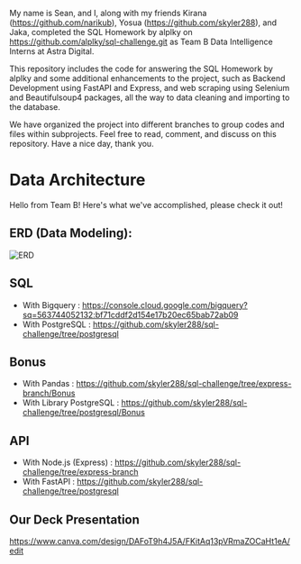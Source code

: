 My name is Sean, and I, along with my friends Kirana (https://github.com/narikub), Yosua (https://github.com/skyler288), and Jaka, completed the SQL Homework by alplky on https://github.com/alplky/sql-challenge.git as Team B Data Intelligence Interns at Astra Digital.

This repository includes the code for answering the SQL Homework by alplky and some additional enhancements to the project, such as Backend Development using FastAPI and Express, and web scraping using Selenium and Beautifulsoup4 packages, all the way to data cleaning and importing to the database.

We have organized the project into different branches to group codes and files within subprojects. Feel free to read, comment, and discuss on this repository. Have a nice day, thank you.


# Data Architecture
Hello from Team B! Here's what we've accomplished, please check it out!

## ERD (Data Modeling):
![ERD](https://github.com/skyler288/sql-challenge/blob/main/ERD.png) 

## SQL
* With Bigquery : https://console.cloud.google.com/bigquery?sq=563744052132:bf71cddf2d154e17b20ec65bab72ab09 
* With PostgreSQL : https://github.com/skyler288/sql-challenge/tree/postgresql

## Bonus
* With Pandas : https://github.com/skyler288/sql-challenge/tree/express-branch/Bonus
* With Library PostgreSQL : https://github.com/skyler288/sql-challenge/tree/postgresql/Bonus

## API
* With Node.js (Express) : https://github.com/skyler288/sql-challenge/tree/express-branch
* With FastAPI : https://github.com/skyler288/sql-challenge/tree/postgresql

## Our Deck Presentation
https://www.canva.com/design/DAFoT9h4J5A/FKitAq13pVRmaZOCaHt1eA/edit
